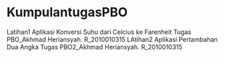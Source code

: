 # KumpulantugasPBO
Latihan1 Aplikasi Konversi Suhu dari Celcius ke Farenheit Tugas PBO_Akhmad Heriansyah. R_2010010315
LAtihan2 Aplikasi Pertambahan Dua Angka Tugas PBO2_Akhmad Heriansyah. R_2010010315
